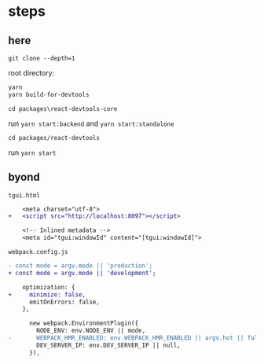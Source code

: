 # steps


## here

`git clone --depth=1`

root directory:
```sh
yarn
yarn build-for-devtools
```

`cd packages\react-devtools-core`

run `yarn start:backend` and `yarn start:standalone`

`cd packages/react-devtools`

run `yarn start`


## byond

`tgui.html`

```diff
	<meta charset="utf-8">
+	<script src="http://localhost:8097"></script>

	<!-- Inlined metadata -->
	<meta id="tgui:windowId" content="[tgui:windowId]">
```

`webpack.config.js`

```diff
- const mode = argv.mode || 'production';
+ const mode = argv.mode || 'development';
```

```diff
    optimization: {
+     minimize: false,
      emitOnErrors: false,
    },
```

```diff
      new webpack.EnvironmentPlugin({
        NODE_ENV: env.NODE_ENV || mode,
-       WEBPACK_HMR_ENABLED: env.WEBPACK_HMR_ENABLED || argv.hot || false,
        DEV_SERVER_IP: env.DEV_SERVER_IP || null,
      }),
```
